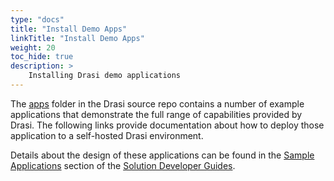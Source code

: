 ```yaml
---
type: "docs"
title: "Install Demo Apps"
linkTitle: "Install Demo Apps"
weight: 20
toc_hide: true
description: >
    Installing Drasi demo applications
---
```


The [apps](https://dev.azure.com/azure-octo/Incubations/_git/ReactiveGraph?version=GBdevelop&path=/apps) folder in the Drasi source repo contains a number of example applications that demonstrate the full range of capabilities provided by Drasi. The following links provide documentation about how to deploy those application to a self-hosted Drasi environment.

Details about the design of these applications can be found in the [Sample Applications](/solution-developer/sample-apps) section of the [Solution Developer Guides](/solution-developer).